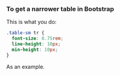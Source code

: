 ### To get a narrower table in Bootstrap

This is what you do:

```css
.table-sm tr {
  font-size: 0.75rem;
  line-height: 10px;
  min-height: 10px;
}
```

As an example.
